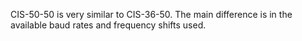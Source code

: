 CIS-50-50 is very similar to CIS-36-50. The main difference is in the available baud rates and frequency shifts used.